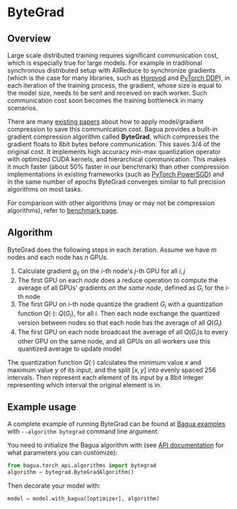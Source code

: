 # ByteGrad

## Overview

Large scale distributed training requires significant communication cost, which
is especially true for large models. For example in traditional synchronous
distributed setup with AllReduce to synchronize gradients (which is the case for
many libraries, such as [Horovod](https://github.com/horovod/horovod) and
[PyTorch DDP](https://pytorch.org/tutorials/intermediate/ddp_tutorial.html)), in
each iteration of the training process, the gradient, whose size is equal to the
model size, needs to be sent and received on each worker. Such communication
cost soon becomes the training bottleneck in many scenarios.

There are many [existing
papers](https://awesomeopensource.com/project/chester256/Model-Compression-Papers?categoryPage=21)
about how to apply model/gradient compression to save this communication cost.
Bagua provides a built-in gradient compression algorithm called **ByteGrad**,
which compresses the gradient floats to 8bit bytes before communication. This
saves 3/4 of the original cost. It implements high accuracy min-max quantization
operator with optimized CUDA kernels, and hierarchical communication. This makes
it much faster (about 50% faster in our benchmark) than other compression implementations in existing frameworks
(such as [PyTorch
PowerSGD](https://pytorch.org/docs/stable/ddp_comm_hooks.html#powersgd-communication-hook))
and in the same number of epochs ByteGrad converges similar to full precision algorithms on most tasks.

For comparison with other algorithms (may or may not be compression algorithms),
refer to [benchmark page](../benchmark/index.html).

## Algorithm

ByteGrad does the following steps in each iteration. Assume we have $m$ nodes
and each node has $n$ GPUs.

1. Calculate gradient $g_{ij}$ on the $i$-th node's $j$-th GPU for all $i,j$
2. The first GPU on each *node* does a reduce operation to compute the average
   of all GPUs' gradients *on the same node*, defined as $G_i$ for the $i$-th
   node
3. The first GPU on $i$-th node quantize the gradient $G_i$ with a quantization
   function $Q(\cdot)$: $Q(G_i)$, for all $i$. Then each node exchange the
   quantized version between nodes so that each node has the average of all
   $Q(G_i)$
4. The first GPU on each node broadcast the average of all $Q(G_i)$s to every
   other GPU on the same node, and all GPUs on all workers use this quantized
   average to update model
   
The quantization function $Q(\cdot)$ calculates the minimum value $x$ and
maximum value $y$ of its input, and the split $[x, y]$ into evenly spaced 256
intervals. Then represent each element of its input by a 8bit integer
representing which interval the original element is in.

## Example usage

A complete example of running ByteGrad can be found at [Bagua examples](https://github.com/BaguaSys/examples/blob/main/benchmark/synthetic_benchmark.py)
with `--algorithm bytegrad` command line argument.

You need to initialize the Bagua algorithm with (see [API documentation](https://bagua.readthedocs.io/en/latest/autoapi/bagua/torch_api/algorithms/bytegrad/index.html) for what parameters you can customize):

```python
from bagua.torch_api.algorithms import bytegrad
algorithm = bytegrad.ByteGradAlgorithm()
```

Then decorate your model with:

```python
model = model.with_bagua([optimizer], algorithm)
```
